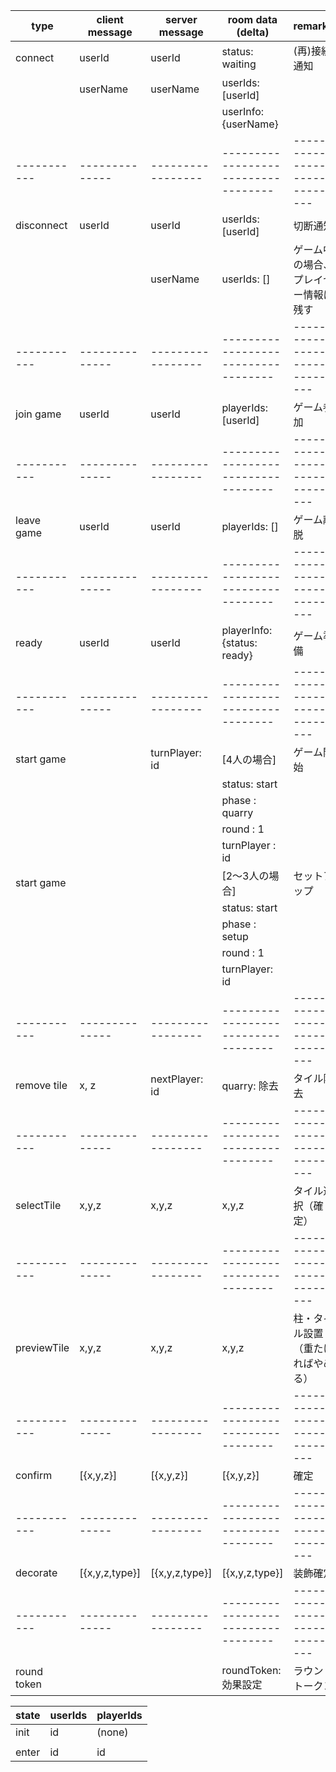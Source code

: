 
| type        | client message | server message    | room data (delta)                   | remarks                           |
| ----------- | -------------- | ----------------- | ----------------------------------- | --------------------------------- |
| connect     | userId         | userId            | status: waiting                     | (再)接続通知                       |
|             | userName       | userName          | userIds: [userId]                   |                                   |
|             |                |                   | userInfo: {userName}                |                                   |
| ----------- | -------------- | ----------------- | ----------------------------------- | --------------------------------- |
| disconnect  | userId         | userId            | userIds: [userId]                   | 切断通知                           |
|             |                | userName          | userIds: []                         | ゲーム中の場合、プレイヤー情報は残す |
| ----------- | -------------- | ----------------- | ----------------------------------- | --------------------------------- |
| join game   | userId         | userId            | playerIds: [userId]                 | ゲーム参加                         |
| ----------- | -------------- | ----------------- | ----------------------------------- | --------------------------------- |
| leave game  | userId         | userId            | playerIds: []                       | ゲーム離脱                         |
| ----------- | -------------- | ----------------- | ----------------------------------- | --------------------------------- |
| ready       | userId         | userId            | playerInfo: {status: ready}         | ゲーム準備                         |
| ----------- | -------------- | ----------------- | ----------------------------------- | --------------------------------- |
| start game  |                | turnPlayer: id    | [4人の場合]                          | ゲーム開始                         |
|             |                |                   | status: start                       |                                   |
|             |                |                   | phase : quarry                      |                                   |
|             |                |                   | round : 1                           |                                   |
|             |                |                   | turnPlayer : id                     |                                   |
| start game  |                |                   | [2～3人の場合]                       | セットアップ                       |
|             |                |                   | status: start                       |                                   |
|             |                |                   | phase : setup                       |                                   |
|             |                |                   | round : 1                           |                                   |
|             |                |                   | turnPlayer: id                      |                                   |
| ----------- | -------------- | ----------------- | ----------------------------------- | --------------------------------- |
| remove tile | x, z           | nextPlayer: id    | quarry: 除去                        | タイル除去                         |
| ----------- | -------------- | ----------------- | ----------------------------------- | --------------------------------- |
| selectTile  | x,y,z          | x,y,z             | x,y,z                               | タイル選択（確定）                  |
| ----------- | -------------- | ----------------- | ----------------------------------- | --------------------------------- |
| previewTile | x,y,z          | x,y,z             | x,y,z                               | 柱・タイル設置（重たければやめる）   |
| ----------- | -------------- | ----------------- | ----------------------------------- | --------------------------------- |
| confirm     | [{x,y,z}]      | [{x,y,z}]         | [{x,y,z}]                           | 確定                              |
| ----------- | -------------- | ----------------- | ----------------------------------- | --------------------------------- |
| decorate    | [{x,y,z,type}] | [{x,y,z,type}]    | [{x,y,z,type}]                      | 装飾確定                           |
| ----------- | -------------- | ----------------- | ----------------------------------- | --------------------------------- |
| round token |                |                   | roundToken: 効果設定                 | ラウンドトークン                   |



| state | userIds     | playerIds  |
| ----- | ----------- | ---------- |
| init  | id          | (none)     | ----> reconnect ---> client: data
|       |             |            |             [in playerId] ---> reconnect notification
| enter | id          | id         | ----> enter ---> 